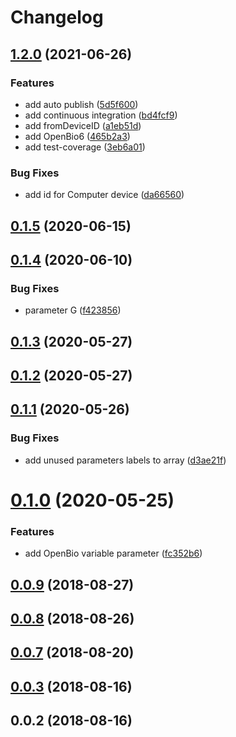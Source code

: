 # Changelog

## [1.2.0](https://www.github.com/Hackuarium/legoino-device-information/compare/v1.1.0...v1.2.0) (2021-06-26)


### Features

* add auto publish ([5d5f600](https://www.github.com/Hackuarium/legoino-device-information/commit/5d5f600b4b83b52a2166aea5bb04419c98c8d977))
* add continuous integration ([bd4fcf9](https://github.com/Hackuarium/legoino-device-information/commit/bd4fcf9b39e9f0c6e894f18ffb064f8298e8d031))
* add fromDeviceID ([a1eb51d](https://github.com/Hackuarium/legoino-device-information/commit/a1eb51d88a59547be4e524f3228cbd5ce4d9b82c))
* add OpenBio6 ([465b2a3](https://github.com/Hackuarium/legoino-device-information/commit/465b2a36d25329cea59fcea2762d4a21ecc7bed7))
* add test-coverage ([3eb6a01](https://github.com/Hackuarium/legoino-device-information/commit/3eb6a011c78a24d0646bd6e67770d397f5ef8ee4))


### Bug Fixes

* add id for Computer device ([da66560](https://github.com/Hackuarium/legoino-device-information/commit/da665609c82591e090b217202c0b6f1b97b151ef))

## [0.1.5](https://github.com/Hackuarium/legoino-device-information/compare/v0.1.4...v0.1.5) (2020-06-15)



## [0.1.4](https://github.com/Hackuarium/legoino-device-information/compare/v0.1.3...v0.1.4) (2020-06-10)


### Bug Fixes

* parameter G ([f423856](https://github.com/Hackuarium/legoino-device-information/commit/f423856d02c5c7ca5ace5f3a1a15d29f31e39dfd))



## [0.1.3](https://github.com/Hackuarium/legoino-device-information/compare/v0.1.2...v0.1.3) (2020-05-27)



## [0.1.2](https://github.com/Hackuarium/legoino-device-information/compare/v0.1.1...v0.1.2) (2020-05-27)



## [0.1.1](https://github.com/Hackuarium/legoino-device-information/compare/v0.1.0...v0.1.1) (2020-05-26)


### Bug Fixes

* add unused parameters labels to array ([d3ae21f](https://github.com/Hackuarium/legoino-device-information/commit/d3ae21f669101f1efd61f2076afaf4053b9b2142))



# [0.1.0](https://github.com/Hackuarium/legoino-device-information/compare/v0.0.9...v0.1.0) (2020-05-25)


### Features

* add OpenBio variable parameter ([fc352b6](https://github.com/Hackuarium/legoino-device-information/commit/fc352b6d83b3a4cac83b4c1ab3ffd3e1d10c5445))



<a name="0.0.9"></a>
## [0.0.9](https://github.com/cheminfo-js/legoino-device-information/compare/v0.0.8...v0.0.9) (2018-08-27)



<a name="0.0.8"></a>
## [0.0.8](https://github.com/cheminfo-js/legoino-device-information/compare/v0.0.7...v0.0.8) (2018-08-26)



<a name="0.0.7"></a>
## [0.0.7](https://github.com/cheminfo-js/legoino-device-information/compare/v0.0.6...v0.0.7) (2018-08-20)



<a name="0.0.3"></a>
## [0.0.3](https://github.com/cheminfo-js/legoino-device-information/compare/v0.0.2...v0.0.3) (2018-08-16)



<a name="0.0.2"></a>
## 0.0.2 (2018-08-16)



